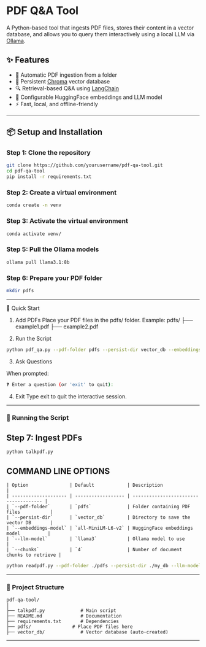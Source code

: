 # PDF Q&A Tool

A Python-based tool that ingests PDF files, stores their content in a vector database, and allows you to query them interactively using a local LLM via [Ollama](https://ollama.com/).

## ✨ Features
- 📄 Automatic PDF ingestion from a folder
- 💾 Persistent [Chroma](https://www.trychroma.com/) vector database
- 🔍 Retrieval-based Q&A using [LangChain](https://www.langchain.com/)
- 🧠 Configurable HuggingFace embeddings and LLM model
- ⚡ Fast, local, and offline-friendly

---

## 📦 Setup and Installation

### Step 1: Clone the repository
```bash
git clone https://github.com/yourusername/pdf-qa-tool.git
cd pdf-qa-tool
pip install -r requirements.txt
```
### Step 2: Create a virtual environment
```bash
conda create -n venv
```

### Step 3: Activate the virtual environment
```bash
conda activate venv/
```

### Step 5: Pull the Ollama models
```bash
ollama pull llama3.1:8b
```

### Step 6: Prepare your PDF folder
```bash
mkdir pdfs
```
---

🚀 Quick Start

1. Add PDFs
Place your PDF files in the pdfs/ folder.
Example:
    pdfs/
├── example1.pdf
├── example2.pdf

2. Run the Script
``` bash
python pdf_qa.py --pdf-folder pdfs --persist-dir vector_db --embeddings-model all-MiniLM-L6-v2 --llm-model llama3
```
3. Ask Questions

When prompted: 
```bash
❓ Enter a question (or 'exit' to quit): 
```
4. Exit
Type exit to quit the interactive session.

---
### 🚀 Running the Script

## Step 7: Ingest PDFs
```bash 
python talkpdf.py
```

## COMMAND LINE OPTIONS
```
| Option               | Default            | Description                           |
| -------------------- | ------------------ | ------------------------------------- |
| `--pdf-folder`       | `pdfs`             | Folder containing PDF files           |
| `--persist-dir`      | `vector_db`        | Directory to save the vector DB       |
| `--embeddings-model` | `all-MiniLM-L6-v2` | HuggingFace embeddings model          |
| `--llm-model`        | `llama3`           | Ollama model to use                   |
| `--chunks`           | `4`                | Number of document chunks to retrieve |
```
```bash
python readpdf.py --pdf-folder ./pdfs --persist-dir ./my_db --llm-model llama3
```
---
### 📂 Project Structure
```
pdf-qa-tool/
│
├── talkpdf.py             # Main script
├── README.md              # Documentation
├── requirements.txt       # Dependencies
├── pdfs/               # Place PDF files here
├── vector_db/             # Vector database (auto-created)
```
---